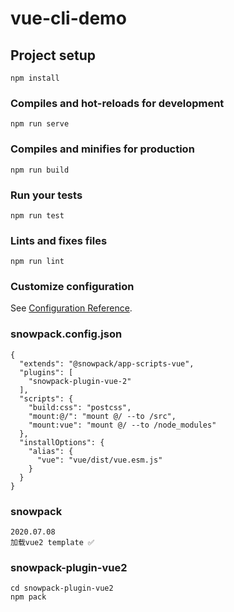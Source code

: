 # vue-cli-demo

## Project setup
```
npm install
```

### Compiles and hot-reloads for development
```
npm run serve
```

### Compiles and minifies for production
```
npm run build
```

### Run your tests
```
npm run test
```

### Lints and fixes files
```
npm run lint
```

### Customize configuration
See [Configuration Reference](https://cli.vuejs.org/config/).

### snowpack.config.json
```
{
  "extends": "@snowpack/app-scripts-vue",
  "plugins": [
    "snowpack-plugin-vue-2"
  ],
  "scripts": {
    "build:css": "postcss",
    "mount:@/": "mount @/ --to /src",
    "mount:vue": "mount @/ --to /node_modules"
  },
  "installOptions": {
    "alias": {
      "vue": "vue/dist/vue.esm.js"
    }
  }
}
```
### snowpack
```
2020.07.08
加载vue2 template ✅
```

### snowpack-plugin-vue2
```
cd snowpack-plugin-vue2
npm pack
```

